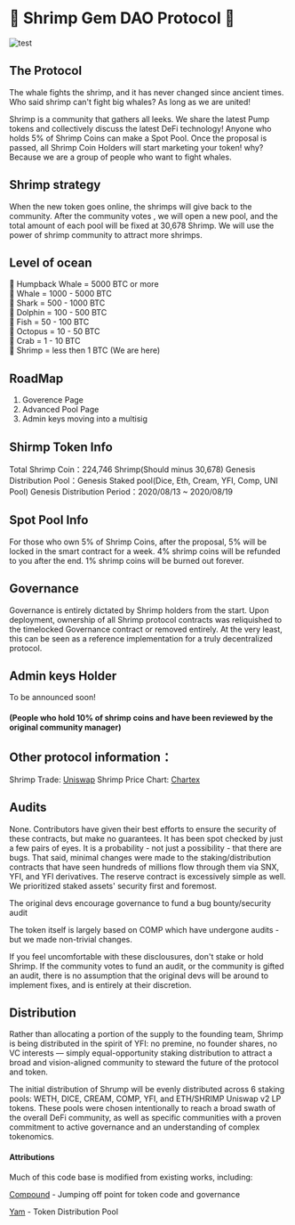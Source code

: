# 🦐  Shrimp Gem DAO Protocol  🦐

![test](https://i.imgur.com/nIxmlD1.jpg)

## The Protocol
The whale fights the shrimp, and it has never changed since ancient times. Who said shrimp can't fight big whales? As long as we are united!

Shrimp is a community that gathers all leeks. We share the latest Pump tokens and collectively discuss the latest DeFi technology! Anyone who holds 5% of Shrimp Coins can make a Spot Pool. Once the proposal is passed, all Shrimp Coin Holders will start marketing your token! why? Because we are a group of people who want to fight whales.

## Shrimp strategy
When the new token goes online, the shrimps will give back to the community. After the community votes , we will open a new pool, and the total amount of each pool will be fixed at 30,678 Shrimp. We will use the power of shrimp community to attract more shrimps.

## Level of ocean
🐋 Humpback Whale = 5000 BTC or more  
🐋 Whale = 1000 - 5000 BTC  
🦈 Shark = 500 - 1000 BTC  
🐬 Dolphin = 100 - 500 BTC  
🐠 Fish = 50 - 100 BTC  
🐙 Octopus = 10 - 50 BTC  
🦀 Crab = 1 - 10 BTC  
🦐 Shrimp = less then 1 BTC (We are here)

## RoadMap
1. Goverence Page
2. Advanced Pool Page
3. Admin keys moving into a multisig

## Shirmp Token Info
Total Shrimp Coin：224,746 Shrimp(Should minus 30,678)
Genesis Distribution Pool：Genesis Staked pool(Dice, Eth, Cream, YFI, Comp, UNI Pool)
Genesis Distribution Period：2020/08/13 ~ 2020/08/19

## Spot Pool Info
For those who own 5% of Shrimp Coins, after the proposal, 5% will be locked in the smart contract for a week. 4% shrimp coins will be refunded to you after the end. 1% shrimp coins will be burned out forever.

## Governance
Governance is entirely dictated by Shrimp holders from the start. Upon deployment, ownership of all Shrimp protocol contracts was reliquished to the timelocked Governance contract or removed entirely. At the very least, this can be seen as a reference implementation for a truly decentralized protocol.

## Admin keys Holder
To be announced soon!

#### (People who hold 10% of shrimp coins and have been reviewed by the original community manager)

## Other protocol information：
Shrimp Trade: [Uniswap](https://app.uniswap.org/#/swap?inputCurrency=0x38c4102d11893351ced7ef187fcf43d33eb1abe6&outputCurrency=0xc02aaa39b223fe8d0a0e5c4f27ead9083c756cc2)
Shrimp Price Chart: [Chartex](https://uniswap.chartex.pro/?symbol=UNISWAP:SHRIMP)


## Audits

None. Contributors have given their best efforts to ensure the security of these contracts, but make no guarantees. It has been spot checked by just a few pairs of eyes. It is a probability - not just a possibility - that there are bugs. That said, minimal changes were made to the staking/distribution contracts that have seen hundreds of millions flow through them via SNX, YFI, and YFI derivatives. The reserve contract is excessively simple as well. We prioritized staked assets' security first and foremost.

The original devs encourage governance to fund a bug bounty/security audit

The token itself is largely based on COMP which have undergone audits - but we made non-trivial changes.


If you feel uncomfortable with these disclousures, don't stake or hold Shrimp. If the community votes to fund an audit, or the community is gifted an audit, there is no assumption that the original devs will be around to implement fixes, and is entirely at their discretion.


## Distribution
Rather than allocating a portion of the supply to the founding team, Shrimp is being distributed in the spirit of YFI: no premine, no founder shares, no VC interests — simply equal-opportunity staking distribution to attract a broad and vision-aligned community to steward the future of the protocol and token.

The initial distribution of Shrump will be evenly distributed across 6 staking pools: WETH, DICE, CREAM, COMP, YFI, and ETH/SHRIMP Uniswap v2 LP tokens. These pools were chosen intentionally to reach a broad swath of the overall DeFi community, as well as specific communities with a proven commitment to active governance and an understanding of complex tokenomics.



#### Attributions
Much of this code base is modified from existing works, including:

[Compound](https://compound.finance) - Jumping off point for token code and governance

[Yam](https://yam.finance/) - Token Distribution Pool
